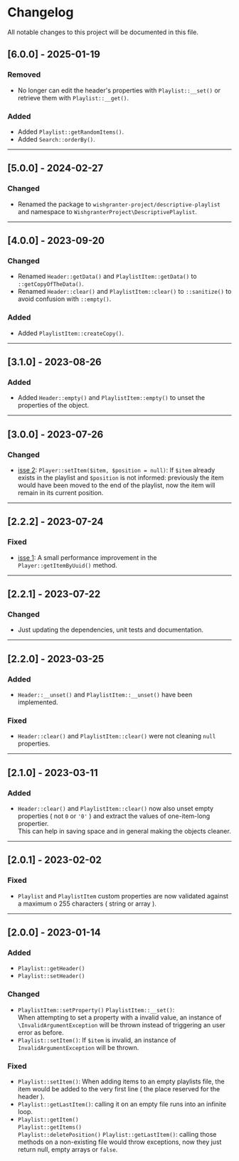 # Changelog

All notable changes to this project will be documented in this file.

## [6.0.0] - 2025-01-19
### Removed
- No longer can edit the header's properties with `Playlist::__set()` or retrieve them with `Playlist::__get()`.

### Added
- Added `Playlist::getRandomItems()`.
- Added `Search::orderBy()`.

---

## [5.0.0] - 2024-02-27
### Changed
- Renamed the package to `wishgranter-project/descriptive-playlist` and namespace to `WishgranterProject\DescriptivePlaylist`.

---

## [4.0.0] - 2023-09-20
### Changed
- Renamed `Header::getData()` and `PlaylistItem::getData()` to `::getCopyOfTheData()`.
- Renamed `Header::clear()` and `PlaylistItem::clear()` to `::sanitize()` to avoid confusion with `::empty()`.

### Added
- Added `PlaylistItem::createCopy()`.

---

## [3.1.0] - 2023-08-26

### Added
- Added `Header::empty()` and `PlaylistItem::empty()` to unset the properties of the object.

---

## [3.0.0] - 2023-07-26

### Changed

- [isse 2](https://github.com/adinan-cenci/descriptive-playlist/issues/2): `Player::setItem($item, $position = null)`: If `$item` already exists in the playlist and `$position` is not informed: previously the item would have been moved to the end of the playlist, now the item will remain in its current position.

---

## [2.2.2] - 2023-07-24

### Fixed

- [isse 1](https://github.com/adinan-cenci/descriptive-playlist/issues/1): A small performance improvement in the `Player::getItemByUuid()` method.

---

## [2.2.1] - 2023-07-22

### Changed

- Just updating the dependencies, unit tests and documentation.

---

## [2.2.0] - 2023-03-25

### Added

- `Header::__unset()` and `PlaylistItem::__unset()` have been implemented.

### Fixed

- `Header::clear()` and `PlaylistItem::clear()` were not cleaning `null` 
  properties.

---

## [2.1.0] - 2023-03-11

### Added

- `Header::clear()` and `PlaylistItem::clear()` now also unset empty  
  properties ( not `0` or `'0'` ) and extract the values of one-item-long propertier.  
  This can help in saving space and in general making the objects cleaner.

---

## [2.0.1] - 2023-02-02

### Fixed

- `Playlist` and `PlaylistItem` custom properties are now validated against
  a maximum o 255 characters ( string or array ).

---

## [2.0.0] - 2023-01-14

### Added

- `Playlist::getHeader()`
- `Playlist::setHeader()`

### Changed

- `PlaylistItem::setProperty()`
  `PlaylistItem::__set()`:  
  When attempting to set a property with a invalid value, an instance of 
  `\InvalidArgumentException` will be thrown instead of triggering an user 
  error as before.
- `Playlist::setItem()`: If `$item` is invalid, an instance of 
  `InvalidArgumentException` will be thrown.

### Fixed

- `Playlist::setItem()`: When adding items to an empty playlists file, the item
  would be added to the very first line ( the place reserved for the header ).
- `Playlist::getLastItem()`: calling it on an empty file runs into an infinite
  loop.
- `Playlist::getItem()`  
  `Playlist::getItems()`  
  `Playlist::deletePosition()`
  `Playlist::getLastItem()`: calling those methods on a non-existing file would
  throw exceptions, now they just return null, empty arrays or `false`.
